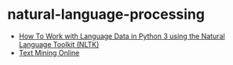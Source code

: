 # natural-language-processing #
+ [How To Work with Language Data in Python 3 using the Natural Language Toolkit (NLTK)](https://www.digitalocean.com/community/tutorials/how-to-work-with-language-data-in-python-3-using-the-natural-language-toolkit-nltk)
+ [Text Mining Online](http://textminingonline.com/category/nlp)
